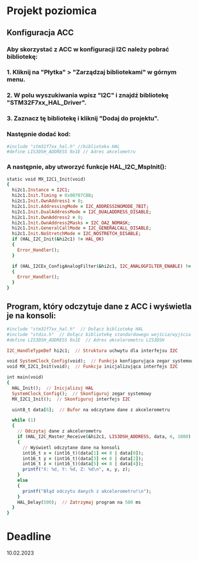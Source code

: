 # Projekt poziomica

## Konfiguracja ACC
### Aby skorzystać z ACC w konfiguracji I2C należy pobrać bibliotekę:
 
### 1. Kliknij na "Płytka" > "Zarządzaj bibliotekami" w górnym menu.
### 2. W polu wyszukiwania wpisz "I2C" i znajdź bibliotekę "STM32F7xx_HAL_Driver".
### 3. Zaznacz tę bibliotekę i kliknij "Dodaj do projektu".
### Następnie dodać kod:
```ruby
#include "stm32f7xx_hal.h" //biblioteka HAL
#define LIS3DSH_ADDRESS 0x1E // Adres akcelometru
```
### A następnie, aby utworzyć funkcje HAL_I2C_MspInit(): 
```ruby
static void MX_I2C1_Init(void)
{
  hi2c1.Instance = I2C1;
  hi2c1.Init.Timing = 0x00707CBB;
  hi2c1.Init.OwnAddress1 = 0;
  hi2c1.Init.AddressingMode = I2C_ADDRESSINGMODE_7BIT;
  hi2c1.Init.DualAddressMode = I2C_DUALADDRESS_DISABLE;
  hi2c1.Init.OwnAddress2 = 0;
  hi2c1.Init.OwnAddress2Masks = I2C_OA2_NOMASK;
  hi2c1.Init.GeneralCallMode = I2C_GENERALCALL_DISABLE;
  hi2c1.Init.NoStretchMode = I2C_NOSTRETCH_DISABLE;
  if (HAL_I2C_Init(&hi2c1) != HAL_OK)
  {
    Error_Handler();
  }

  if (HAL_I2CEx_ConfigAnalogFilter(&hi2c1, I2C_ANALOGFILTER_ENABLE) != HAL_OK)
  {
    Error_Handler();
  }
}
```
## Program, który odczytuje dane z ACC i wyświetla je na konsoli:
```ruby
#include "stm32f7xx_hal.h"  // Dołącz bibliotekę HAL
#include "stdio.h"  // Dołącz bibliotekę standardowego wejścia/wyjścia
#define LIS3DSH_ADDRESS 0x1E  // Adres akcelerometru LIS3DSH

I2C_HandleTypeDef hi2c1;  // Struktura uchwytu dla interfejsu I2C

void SystemClock_Config(void);  // Funkcja konfigurująca zegar systemowy
void MX_I2C1_Init(void);  // Funkcja inicjalizująca interfejs I2C

int main(void)
{
  HAL_Init();  // Inicjalizuj HAL
  SystemClock_Config();  // Skonfiguruj zegar systemowy
  MX_I2C1_Init();  // Skonfiguruj interfejs I2C

  uint8_t data[6];  // Bufor na odczytane dane z akcelerometru

  while (1)
  {
    // Odczytaj dane z akcelerometru
    if (HAL_I2C_Master_Receive(&hi2c1, LIS3DSH_ADDRESS, data, 6, 1000) == HAL_OK)
    {
      // Wyświetl odczytane dane na konsoli
      int16_t x = (int16_t)(data[1] << 8 | data[0]);
      int16_t y = (int16_t)(data[3] << 8 | data[2]);
      int16_t z = (int16_t)(data[5] << 8 | data[4]);
      printf("X: %d, Y: %d, Z: %d\n", x, y, z);
    }
    else
    {
      printf("Błąd odczytu danych z akcelerometru!\n");
    }
    HAL_Delay(500);  // Zatrzymaj program na 500 ms
  }
}
```
# Deadline
10.02.2023
